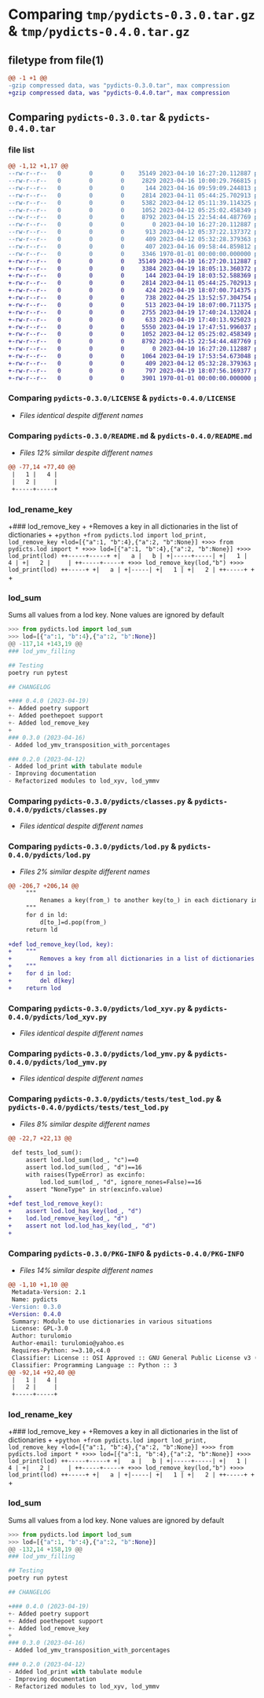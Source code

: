 # Comparing `tmp/pydicts-0.3.0.tar.gz` & `tmp/pydicts-0.4.0.tar.gz`

## filetype from file(1)

```diff
@@ -1 +1 @@
-gzip compressed data, was "pydicts-0.3.0.tar", max compression
+gzip compressed data, was "pydicts-0.4.0.tar", max compression
```

## Comparing `pydicts-0.3.0.tar` & `pydicts-0.4.0.tar`

### file list

```diff
@@ -1,12 +1,17 @@
--rw-r--r--   0        0        0    35149 2023-04-10 16:27:20.112887 pydicts-0.3.0/LICENSE
--rw-r--r--   0        0        0     2829 2023-04-16 10:00:29.766815 pydicts-0.3.0/README.md
--rw-r--r--   0        0        0      144 2023-04-16 09:59:09.244813 pydicts-0.3.0/pydicts/__init__.py
--rw-r--r--   0        0        0     2814 2023-04-11 05:44:25.702913 pydicts-0.3.0/pydicts/classes.py
--rw-r--r--   0        0        0     5382 2023-04-12 05:11:39.114325 pydicts-0.3.0/pydicts/lod.py
--rw-r--r--   0        0        0     1052 2023-04-12 05:25:02.458349 pydicts-0.3.0/pydicts/lod_xyv.py
--rw-r--r--   0        0        0     8792 2023-04-15 22:54:44.487769 pydicts-0.3.0/pydicts/lod_ymv.py
--rw-r--r--   0        0        0        0 2023-04-10 16:27:20.112887 pydicts-0.3.0/pydicts/tests/__init__.py
--rw-r--r--   0        0        0      913 2023-04-12 05:37:22.137372 pydicts-0.3.0/pydicts/tests/test_lod.py
--rw-r--r--   0        0        0      409 2023-04-12 05:32:28.379363 pydicts-0.3.0/pydicts/tests/test_lod_ymv.py
--rw-r--r--   0        0        0      407 2023-04-16 09:58:44.859812 pydicts-0.3.0/pyproject.toml
--rw-r--r--   0        0        0     3346 1970-01-01 00:00:00.000000 pydicts-0.3.0/PKG-INFO
+-rw-r--r--   0        0        0    35149 2023-04-10 16:27:20.112887 pydicts-0.4.0/LICENSE
+-rw-r--r--   0        0        0     3384 2023-04-19 18:05:13.360372 pydicts-0.4.0/README.md
+-rw-r--r--   0        0        0      144 2023-04-19 18:03:52.588369 pydicts-0.4.0/pydicts/__init__.py
+-rw-r--r--   0        0        0     2814 2023-04-11 05:44:25.702913 pydicts-0.4.0/pydicts/classes.py
+-rw-r--r--   0        0        0      424 2023-04-19 18:07:00.714375 pydicts-0.4.0/pydicts/locale/en/LC_MESSAGES/pydicts.mo
+-rw-r--r--   0        0        0      738 2022-04-25 13:52:57.304754 pydicts-0.4.0/pydicts/locale/en.po
+-rw-r--r--   0        0        0      513 2023-04-19 18:07:00.711375 pydicts-0.4.0/pydicts/locale/es/LC_MESSAGES/pydicts.mo
+-rw-r--r--   0        0        0     2755 2023-04-19 17:40:24.132024 pydicts-0.4.0/pydicts/locale/es.po
+-rw-r--r--   0        0        0      633 2023-04-19 17:40:13.925023 pydicts-0.4.0/pydicts/locale/pydicts.pot
+-rw-r--r--   0        0        0     5550 2023-04-19 17:47:51.996037 pydicts-0.4.0/pydicts/lod.py
+-rw-r--r--   0        0        0     1052 2023-04-12 05:25:02.458349 pydicts-0.4.0/pydicts/lod_xyv.py
+-rw-r--r--   0        0        0     8792 2023-04-15 22:54:44.487769 pydicts-0.4.0/pydicts/lod_ymv.py
+-rw-r--r--   0        0        0        0 2023-04-10 16:27:20.112887 pydicts-0.4.0/pydicts/tests/__init__.py
+-rw-r--r--   0        0        0     1064 2023-04-19 17:53:54.673048 pydicts-0.4.0/pydicts/tests/test_lod.py
+-rw-r--r--   0        0        0      409 2023-04-12 05:32:28.379363 pydicts-0.4.0/pydicts/tests/test_lod_ymv.py
+-rw-r--r--   0        0        0      797 2023-04-19 18:07:56.169377 pydicts-0.4.0/pyproject.toml
+-rw-r--r--   0        0        0     3901 1970-01-01 00:00:00.000000 pydicts-0.4.0/PKG-INFO
```

### Comparing `pydicts-0.3.0/LICENSE` & `pydicts-0.4.0/LICENSE`

 * *Files identical despite different names*

### Comparing `pydicts-0.3.0/README.md` & `pydicts-0.4.0/README.md`

 * *Files 12% similar despite different names*

```diff
@@ -77,14 +77,40 @@
 |   1 |   4 |
 |   2 |     |
 +-----+-----+
 ```
 
 ### lod_rename_key
 
+### lod_remove_key
+
+Removes a key in all dictionaries in the list of dictionaries
+
+```python
+from pydicts.lod import lod_print, lod_remove_key
+lod=[{"a":1, "b":4},{"a":2, "b":None}]
+>>> from pydicts.lod import *
+>>> lod=[{"a":1, "b":4},{"a":2, "b":None}]
+>>> lod_print(lod)
++-----+-----+
+|   a |   b |
+|-----+-----|
+|   1 |   4 |
+|   2 |     |
++-----+-----+
+>>> lod_remove_key(lod,"b")
+>>> lod_print(lod)
++-----+
+|   a |
+|-----|
+|   1 |
+|   2 |
++-----+
+```
+
 ### lod_sum
 
 Sums all values from a lod key. None values are ignored by default
 
 ```python
 >>> from pydicts.lod import lod_sum
 >>> lod=[{"a":1, "b":4},{"a":2, "b":None}]
@@ -117,14 +143,19 @@
 ### lod_ymv_filling
 
 ## Testing
 poetry run pytest
 
 ## CHANGELOG
 
+### 0.4.0 (2023-04-19)
+- Added poetry support
+- Added poethepoet support
+- Added lod_remove_key
+
 ### 0.3.0 (2023-04-16)
 - Added lod_ymv_transposition_with_porcentages
 
 ### 0.2.0 (2023-04-12)
 - Added lod_print with tabulate module
 - Improving documentation
 - Refactorized modules to lod_xyv, lod_ymmv
```

### Comparing `pydicts-0.3.0/pydicts/classes.py` & `pydicts-0.4.0/pydicts/classes.py`

 * *Files identical despite different names*

### Comparing `pydicts-0.3.0/pydicts/lod.py` & `pydicts-0.4.0/pydicts/lod.py`

 * *Files 2% similar despite different names*

```diff
@@ -206,7 +206,14 @@
     """
         Renames a key(from_) to another key(to_) in each dictionary in ld
     """
     for d in ld:
         d[to_]=d.pop(from_)
     return ld
 
+def lod_remove_key(lod, key):
+    """
+        Removes a key from all dictionaries in a list of dictionaries
+    """
+    for d in lod:
+        del d[key]
+    return lod
```

### Comparing `pydicts-0.3.0/pydicts/lod_xyv.py` & `pydicts-0.4.0/pydicts/lod_xyv.py`

 * *Files identical despite different names*

### Comparing `pydicts-0.3.0/pydicts/lod_ymv.py` & `pydicts-0.4.0/pydicts/lod_ymv.py`

 * *Files identical despite different names*

### Comparing `pydicts-0.3.0/pydicts/tests/test_lod.py` & `pydicts-0.4.0/pydicts/tests/test_lod.py`

 * *Files 8% similar despite different names*

```diff
@@ -22,7 +22,13 @@
     
 def tests_lod_sum():
     assert lod.lod_sum(lod_, "c")==0
     assert lod.lod_sum(lod_, "d")==16
     with raises(TypeError) as excinfo:
         lod.lod_sum(lod_, "d", ignore_nones=False)==16
     assert "NoneType" in str(excinfo.value)
+    
+def test_lod_remove_key():
+    assert lod.lod_has_key(lod_, "d")
+    lod.lod_remove_key(lod_, "d")
+    assert not lod.lod_has_key(lod_, "d")
+
```

### Comparing `pydicts-0.3.0/PKG-INFO` & `pydicts-0.4.0/PKG-INFO`

 * *Files 14% similar despite different names*

```diff
@@ -1,10 +1,10 @@
 Metadata-Version: 2.1
 Name: pydicts
-Version: 0.3.0
+Version: 0.4.0
 Summary: Module to use dictionaries in various situations
 License: GPL-3.0
 Author: turulomio
 Author-email: turulomio@yahoo.es
 Requires-Python: >=3.10,<4.0
 Classifier: License :: OSI Approved :: GNU General Public License v3 (GPLv3)
 Classifier: Programming Language :: Python :: 3
@@ -92,14 +92,40 @@
 |   1 |   4 |
 |   2 |     |
 +-----+-----+
 ```
 
 ### lod_rename_key
 
+### lod_remove_key
+
+Removes a key in all dictionaries in the list of dictionaries
+
+```python
+from pydicts.lod import lod_print, lod_remove_key
+lod=[{"a":1, "b":4},{"a":2, "b":None}]
+>>> from pydicts.lod import *
+>>> lod=[{"a":1, "b":4},{"a":2, "b":None}]
+>>> lod_print(lod)
++-----+-----+
+|   a |   b |
+|-----+-----|
+|   1 |   4 |
+|   2 |     |
++-----+-----+
+>>> lod_remove_key(lod,"b")
+>>> lod_print(lod)
++-----+
+|   a |
+|-----|
+|   1 |
+|   2 |
++-----+
+```
+
 ### lod_sum
 
 Sums all values from a lod key. None values are ignored by default
 
 ```python
 >>> from pydicts.lod import lod_sum
 >>> lod=[{"a":1, "b":4},{"a":2, "b":None}]
@@ -132,14 +158,19 @@
 ### lod_ymv_filling
 
 ## Testing
 poetry run pytest
 
 ## CHANGELOG
 
+### 0.4.0 (2023-04-19)
+- Added poetry support
+- Added poethepoet support
+- Added lod_remove_key
+
 ### 0.3.0 (2023-04-16)
 - Added lod_ymv_transposition_with_porcentages
 
 ### 0.2.0 (2023-04-12)
 - Added lod_print with tabulate module
 - Improving documentation
 - Refactorized modules to lod_xyv, lod_ymmv
```

